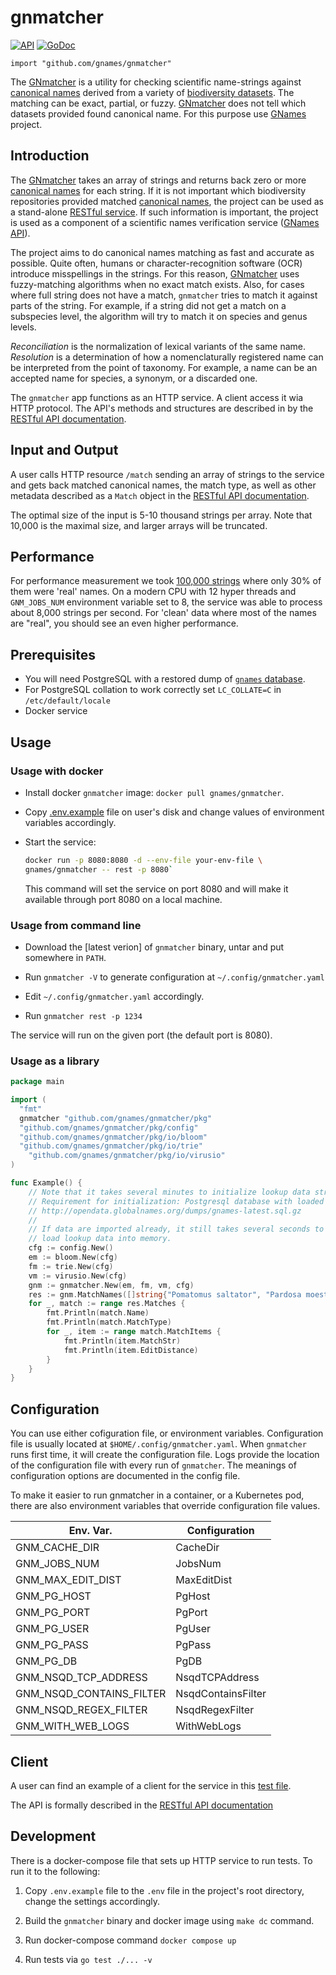 # gnmatcher

[![API](https://img.shields.io/badge/OpenAPI3-1.0.0-89bf04)](https://apidoc.globalnames.org/gnmatcher)
[![GoDoc](https://godoc.org/github.com/gnames/gnmatcher?status.svg)](https://pkg.go.dev/github.com/gnames/gnmatcher)

``import "github.com/gnames/gnmatcher"``

The [GNmatcher] is a utility for checking scientific name-strings against
[canonical names] derived from a variety of [biodiversity datasets].
The matching can be exact, partial, or fuzzy. [GNmatcher] does not
tell which datasets provided found canonical name. For this purpose use
[GNames] project.

## Introduction

The [GNmatcher] takes an array of strings and returns back zero or more
[canonical names] for each string. If it is not important which biodiversity
repositories provided matched [canonical names], the project can be used as
a stand-alone [RESTful service][RESTful API documentation]. If such information is
important, the project is used as a component of a scientific names
verification  service ([GNames API]).

The project aims to do canonical names matching as fast and accurate as
possible. Quite often, humans or character-recognition software (OCR) introduce
misspellings in the strings. For this reason, [GNmatcher] uses fuzzy-matching
algorithms when no exact match exists.  Also, for cases where full string does
not have a match, `gnmatcher` tries to match it against parts of the string.
For example, if a string did not get a match on a subspecies level, the
algorithm will try to match it on species and genus levels.

*Reconciliation* is the normalization of lexical variants of the same name.
*Resolution* is a determination of how a nomenclaturally registered name can be
interpreted from the point of taxonomy. For example, a name can be an accepted
name for species, a synonym, or a discarded one.

The `gnmatcher` app functions as an HTTP service. A client access it wia
HTTP protocol.  The API's methods and structures are described in
by the [RESTful API documentation].

## Input and Output

A user calls HTTP resource `/match` sending an array of strings to the service
and gets back matched canonical names, the match type, as well as other
metadata described as a `Match` object in the [RESTful API documentation].

The optimal size of the input is 5-10 thousand strings per array. Note
that 10,000 is the maximal size, and larger arrays will be truncated.

## Performance

For performance measurement we took [100,000 strings][testdata] where only
30% of them were 'real' names. On a modern CPU with 12 hyper threads and
`GNM_JOBS_NUM` environment variable set to 8, the service was able to process
about 8,000 strings per second. For 'clean' data where most of the names
are "real", you should see an even higher performance.

## Prerequisites

* You will need PostgreSQL with a restored dump of
   [`gnames` database][gnames dump].
* For PostgreSQL collation to work correctly set ``LC_COLLATE=C`` in
  `/etc/default/locale`
* Docker service

## Usage

### Usage with docker

* Install docker `gnmatcher` image: ``docker pull gnames/gnmatcher``.

* Copy [.env.example] file on user's disk and change values
  of environment variables accordingly.

* Start the service:

    ```bash
    docker run -p 8080:8080 -d --env-file your-env-file \
    gnames/gnmatcher -- rest -p 8080`
    ```

  This command will set the service on port 8080 and will make it available
  through port 8080 on a local machine.

### Usage from command line

* Download the [latest verion] of `gnmatcher` binary, untar and put somewhere
  in `PATH`.

* Run `gnmatcher -V` to generate configuration at
  `~/.config/gnmatcher.yaml`

* Edit `~/.config/gnmatcher.yaml` accordingly.

* Run ``gnmatcher rest -p 1234``

The service will run on the given port (the default port is 8080).

### Usage as a library

```go
package main

import (
  "fmt"
  gnmatcher "github.com/gnames/gnmatcher/pkg"
  "github.com/gnames/gnmatcher/pkg/config"
  "github.com/gnames/gnmatcher/pkg/io/bloom"
  "github.com/gnames/gnmatcher/pkg/io/trie"
	"github.com/gnames/gnmatcher/pkg/io/virusio"
)

func Example() {
	// Note that it takes several minutes to initialize lookup data structures.
	// Requirement for initialization: Postgresql database with loaded
	// http://opendata.globalnames.org/dumps/gnames-latest.sql.gz
	//
	// If data are imported already, it still takes several seconds to
	// load lookup data into memory.
	cfg := config.New()
	em := bloom.New(cfg)
	fm := trie.New(cfg)
	vm := virusio.New(cfg)
	gnm := gnmatcher.New(em, fm, vm, cfg)
	res := gnm.MatchNames([]string{"Pomatomus saltator", "Pardosa moesta"})
	for _, match := range res.Matches {
		fmt.Println(match.Name)
		fmt.Println(match.MatchType)
		for _, item := range match.MatchItems {
			fmt.Println(item.MatchStr)
			fmt.Println(item.EditDistance)
		}
	}
}
```

## Configuration

You can use either cofiguration file, or environment variables.
Configuration file is usually located at `$HOME/.config/gnmatcher.yaml`.
When `gnmatcher` runs first time, it will create the configuration file.
Logs provide the location of the configuration file with every run of
`gnmatcher`. The meanings of configuration options are documented in
the config file.

To make it easier to run gnmatcher in a container, or a Kubernetes pod, there
are also environment variables that override configuration file values.

| Env. Var.                | Configuration      |
| ------------------------ | ------------------ |
| GNM_CACHE_DIR            | CacheDir           |
| GNM_JOBS_NUM             | JobsNum            |
| GNM_MAX_EDIT_DIST        | MaxEditDist        |
| GNM_PG_HOST              | PgHost             |
| GNM_PG_PORT              | PgPort             |
| GNM_PG_USER              | PgUser             |
| GNM_PG_PASS              | PgPass             |
| GNM_PG_DB                | PgDB               |
| GNM_NSQD_TCP_ADDRESS     | NsqdTCPAddress     |
| GNM_NSQD_CONTAINS_FILTER | NsqdContainsFilter |
| GNM_NSQD_REGEX_FILTER    | NsqdRegexFilter    |
| GNM_WITH_WEB_LOGS        | WithWebLogs        |

## Client

A user can find an example of a client for the service in this
[test file][rest-client].

The API is formally described in the [RESTful API documentation]

## Development

There is a docker-compose file that sets up HTTP service to run tests. To run
it to the following:

1. Copy `.env.example` file to the `.env` file in the project's root directory,
   change the settings accordingly.

2. Build the `gnmatcher` binary and docker image using ``make dc`` command.

3. Run docker-compose command ``docker compose up``

4. Run tests via ``go test ./... -v``

[.env.example]: https://raw.githubusercontent.com/gnames/gnmatcher/master/.env.example
[BDD]: https://en.wikipedia.org/wiki/Behavior-driven_development
[RESTful API documentation]: https://apidoc.globalnames.org/gnmatcher
[biodiversity datasets]: https://verifier.globalnames.org/data_sources
[canonical names]: https://globalnames.org/docs/glossary/#canonical-name
[gnames dump]: https://opendata.globalnames.org/dumps/gnames-latest.sql.gz
[gnames]: https://github.com/gnames/gnames
[gnmatcher interface]: https://pkg.go.dev/github.com/gnames/gnmatcher#GNmatcher
[model]: https://github.com/gnames/gnmatcher/tree/master/model
[rest-client]: https://github.com/gnames/gnmatcher/blob/master/rest/rest_test.go
[testdata]: https://github.com/gnames/gnmatcher/blob/master/testdata/testdata.csv
[GNmatcher]: https://github.com/gnames/gnmatcher
[GNames]: https://github.com/gnames/gnames
[GNames API]: https://apidoc.globalnames.org/gnames
